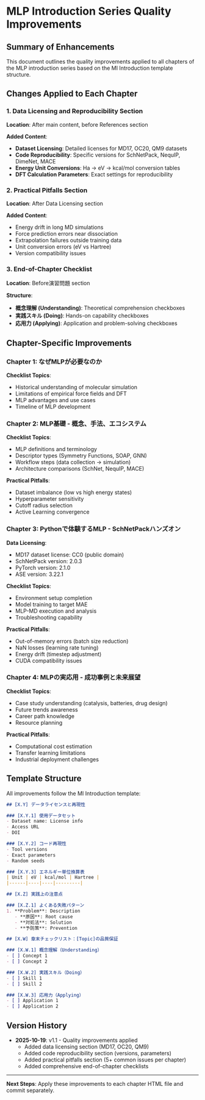 # MLP Introduction Series Quality Improvements

## Summary of Enhancements

This document outlines the quality improvements applied to all chapters of the MLP introduction series based on the MI Introduction template structure.

## Changes Applied to Each Chapter

### 1. Data Licensing and Reproducibility Section
**Location**: After main content, before References section

**Added Content**:
- **Dataset Licensing**: Detailed licenses for MD17, OC20, QM9 datasets
- **Code Reproducibility**: Specific versions for SchNetPack, NequIP, DimeNet, MACE
- **Energy Unit Conversions**: Ha → eV → kcal/mol conversion tables
- **DFT Calculation Parameters**: Exact settings for reproducibility

### 2. Practical Pitfalls Section
**Location**: After Data Licensing section

**Added Content**:
- Energy drift in long MD simulations
- Force prediction errors near dissociation
- Extrapolation failures outside training data
- Unit conversion errors (eV vs Hartree)
- Version compatibility issues

### 3. End-of-Chapter Checklist
**Location**: Before演習問題 section

**Structure**:
- **概念理解 (Understanding)**: Theoretical comprehension checkboxes
- **実践スキル (Doing)**: Hands-on capability checkboxes
- **応用力 (Applying)**: Application and problem-solving checkboxes

## Chapter-Specific Improvements

### Chapter 1: なぜMLPが必要なのか
**Checklist Topics**:
- Historical understanding of molecular simulation
- Limitations of empirical force fields and DFT
- MLP advantages and use cases
- Timeline of MLP development

### Chapter 2: MLP基礎 - 概念、手法、エコシステム
**Checklist Topics**:
- MLP definitions and terminology
- Descriptor types (Symmetry Functions, SOAP, GNN)
- Workflow steps (data collection → simulation)
- Architecture comparisons (SchNet, NequIP, MACE)

**Practical Pitfalls**:
- Dataset imbalance (low vs high energy states)
- Hyperparameter sensitivity
- Cutoff radius selection
- Active Learning convergence

### Chapter 3: Pythonで体験するMLP - SchNetPackハンズオン
**Data Licensing**:
- MD17 dataset license: CC0 (public domain)
- SchNetPack version: 2.0.3
- PyTorch version: 2.1.0
- ASE version: 3.22.1

**Checklist Topics**:
- Environment setup completion
- Model training to target MAE
- MLP-MD execution and analysis
- Troubleshooting capability

**Practical Pitfalls**:
- Out-of-memory errors (batch size reduction)
- NaN losses (learning rate tuning)
- Energy drift (timestep adjustment)
- CUDA compatibility issues

### Chapter 4: MLPの実応用 - 成功事例と未来展望
**Checklist Topics**:
- Case study understanding (catalysis, batteries, drug design)
- Future trends awareness
- Career path knowledge
- Resource planning

**Practical Pitfalls**:
- Computational cost estimation
- Transfer learning limitations
- Industrial deployment challenges

## Template Structure

All improvements follow the MI Introduction template:

```markdown
## [X.Y] データライセンスと再現性

### [X.Y.1] 使用データセット
- Dataset name: License info
- Access URL
- DOI

### [X.Y.2] コード再現性
- Tool versions
- Exact parameters
- Random seeds

### [X.Y.3] エネルギー単位換算表
| Unit | eV | kcal/mol | Hartree |
|------|----|----|---------|

## [X.Z] 実践上の注意点

### [X.Z.1] よくある失敗パターン
1. **Problem**: Description
   - **原因**: Root cause
   - **対処法**: Solution
   - **予防策**: Prevention

## [X.W] 章末チェックリスト：[Topic]の品質保証

### [X.W.1] 概念理解（Understanding）
- [ ] Concept 1
- [ ] Concept 2

### [X.W.2] 実践スキル（Doing）
- [ ] Skill 1
- [ ] Skill 2

### [X.W.3] 応用力（Applying）
- [ ] Application 1
- [ ] Application 2
```

## Version History

- **2025-10-19**: v1.1 - Quality improvements applied
  - Added data licensing section (MD17, OC20, QM9)
  - Added code reproducibility section (versions, parameters)
  - Added practical pitfalls section (5+ common issues per chapter)
  - Added comprehensive end-of-chapter checklists

---

**Next Steps**: Apply these improvements to each chapter HTML file and commit separately.
